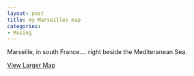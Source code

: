 ```yaml
---
layout: post
title: my Marseilles map
categories:
- Musing
---
```



Marseille, in south France.... right beside the Mediteranean Sea.

[View Larger Map](http://maps.google.com/maps?q=http:%2F%2Fbbs.keyhole.com%2Fubb%2Fdownload.php%3FNumber%3D1156542&t=k&om=1&ie=UTF8&ll=43.293904,5.374603&spn=0.020111,0.038043&source=embed)
